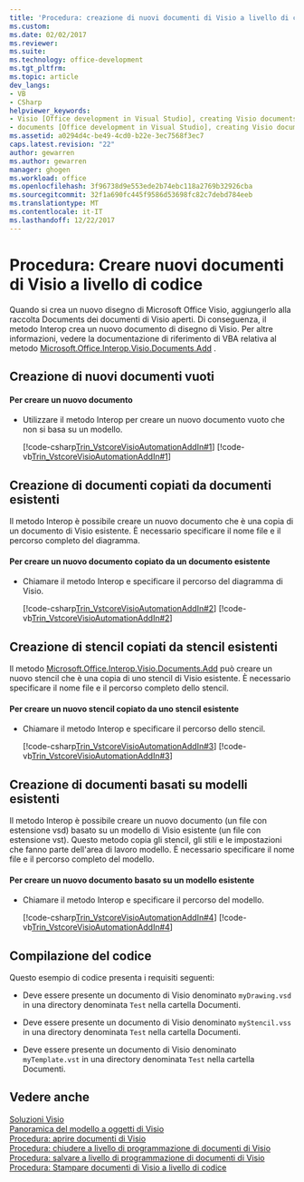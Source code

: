 ```yaml
---
title: 'Procedura: creazione di nuovi documenti di Visio a livello di codice | Documenti Microsoft'
ms.custom: 
ms.date: 02/02/2017
ms.reviewer: 
ms.suite: 
ms.technology: office-development
ms.tgt_pltfrm: 
ms.topic: article
dev_langs:
- VB
- CSharp
helpviewer_keywords:
- Visio [Office development in Visual Studio], creating Visio documents
- documents [Office development in Visual Studio], creating Visio documents
ms.assetid: a0294d4c-be49-4cd0-b22e-3ec7568f3ec7
caps.latest.revision: "22"
author: gewarren
ms.author: gewarren
manager: ghogen
ms.workload: office
ms.openlocfilehash: 3f96738d9e553ede2b74ebc118a2769b32926cba
ms.sourcegitcommit: 32f1a690fc445f9586d53698fc82c7debd784eeb
ms.translationtype: MT
ms.contentlocale: it-IT
ms.lasthandoff: 12/22/2017
---
```

# <a name="how-to-programmatically-create-new-visio-documents"></a>Procedura: Creare nuovi documenti di Visio a livello di codice
  Quando si crea un nuovo disegno di Microsoft Office Visio, aggiungerlo alla raccolta Documents dei documenti di Visio aperti. Di conseguenza, il metodo Interop crea un nuovo documento di disegno di Visio. Per altre informazioni, vedere la documentazione di riferimento di VBA relativa al metodo [Microsoft.Office.Interop.Visio.Documents.Add](http://msdn.microsoft.com/library/office/ff766868.aspx) .  
  
## <a name="creating-new-blank-documents"></a>Creazione di nuovi documenti vuoti  
  
#### <a name="to-create-a-new-document"></a>Per creare un nuovo documento  
  
-   Utilizzare il metodo Interop per creare un nuovo documento vuoto che non si basa su un modello.  
  
     [!code-csharp[Trin_VstcoreVisioAutomationAddIn#1](../vsto/codesnippet/CSharp/trin_vstcorevisioautomationaddin/ThisAddIn.cs#1)]
     [!code-vb[Trin_VstcoreVisioAutomationAddIn#1](../vsto/codesnippet/VisualBasic/trin_vstcorevisioautomationaddin/ThisAddIn.vb#1)]  
  
## <a name="creating-documents-copied-from-existing-documents"></a>Creazione di documenti copiati da documenti esistenti  
 Il metodo Interop è possibile creare un nuovo documento che è una copia di un documento di Visio esistente. È necessario specificare il nome file e il percorso completo del diagramma.  
  
#### <a name="to-create-a-new-document-that-is-copied-from-an-existing-document"></a>Per creare un nuovo documento copiato da un documento esistente  
  
-   Chiamare il metodo Interop e specificare il percorso del diagramma di Visio.  
  
     [!code-csharp[Trin_VstcoreVisioAutomationAddIn#2](../vsto/codesnippet/CSharp/trin_vstcorevisioautomationaddin/ThisAddIn.cs#2)]
     [!code-vb[Trin_VstcoreVisioAutomationAddIn#2](../vsto/codesnippet/VisualBasic/trin_vstcorevisioautomationaddin/ThisAddIn.vb#2)]  
  
## <a name="creating-stencils-copied-from-existing-stencils"></a>Creazione di stencil copiati da stencil esistenti  
 Il metodo [Microsoft.Office.Interop.Visio.Documents.Add](http://msdn.microsoft.com/library/office/ff766868.aspx) può creare un nuovo stencil che è una copia di uno stencil di Visio esistente. È necessario specificare il nome file e il percorso completo dello stencil.  
  
#### <a name="to-create-a-new-stencil-that-is-copied-from-an-existing-stencil"></a>Per creare un nuovo stencil copiato da uno stencil esistente  
  
-   Chiamare il metodo Interop e specificare il percorso dello stencil.  
  
     [!code-csharp[Trin_VstcoreVisioAutomationAddIn#3](../vsto/codesnippet/CSharp/trin_vstcorevisioautomationaddin/ThisAddIn.cs#3)]
     [!code-vb[Trin_VstcoreVisioAutomationAddIn#3](../vsto/codesnippet/VisualBasic/trin_vstcorevisioautomationaddin/ThisAddIn.vb#3)]  
  
## <a name="creating-documents-based-on-existing-templates"></a>Creazione di documenti basati su modelli esistenti  
 Il metodo Interop è possibile creare un nuovo documento (un file con estensione vsd) basato su un modello di Visio esistente (un file con estensione vst). Questo metodo copia gli stencil, gli stili e le impostazioni che fanno parte dell'area di lavoro modello. È necessario specificare il nome file e il percorso completo del modello.  
  
#### <a name="to-create-a-new-document-that-is-based-on-an-existing-template"></a>Per creare un nuovo documento basato su un modello esistente  
  
-   Chiamare il metodo Interop e specificare il percorso del modello.  
  
     [!code-csharp[Trin_VstcoreVisioAutomationAddIn#4](../vsto/codesnippet/CSharp/trin_vstcorevisioautomationaddin/ThisAddIn.cs#4)]
     [!code-vb[Trin_VstcoreVisioAutomationAddIn#4](../vsto/codesnippet/VisualBasic/trin_vstcorevisioautomationaddin/ThisAddIn.vb#4)]  
  
## <a name="compiling-the-code"></a>Compilazione del codice  
 Questo esempio di codice presenta i requisiti seguenti:  
  
-   Deve essere presente un documento di Visio denominato `myDrawing.vsd` in una directory denominata `Test` nella cartella Documenti.  
  
-   Deve essere presente un documento di Visio denominato `myStencil.vss` in una directory denominata `Test` nella cartella Documenti.  
  
-   Deve essere presente un documento di Visio denominato `myTemplate.vst` in una directory denominata `Test` nella cartella Documenti.  
  
## <a name="see-also"></a>Vedere anche  
 [Soluzioni Visio](../vsto/visio-solutions.md)   
 [Panoramica del modello a oggetti di Visio](../vsto/visio-object-model-overview.md)   
 [Procedura: aprire documenti di Visio](../vsto/how-to-programmatically-open-visio-documents.md)   
 [Procedura: chiudere a livello di programmazione di documenti di Visio](../vsto/how-to-programmatically-close-visio-documents.md)   
 [Procedura: salvare a livello di programmazione di documenti di Visio](../vsto/how-to-programmatically-save-visio-documents.md)   
 [Procedura: Stampare documenti di Visio a livello di codice](../vsto/how-to-programmatically-print-visio-documents.md)  
  
  